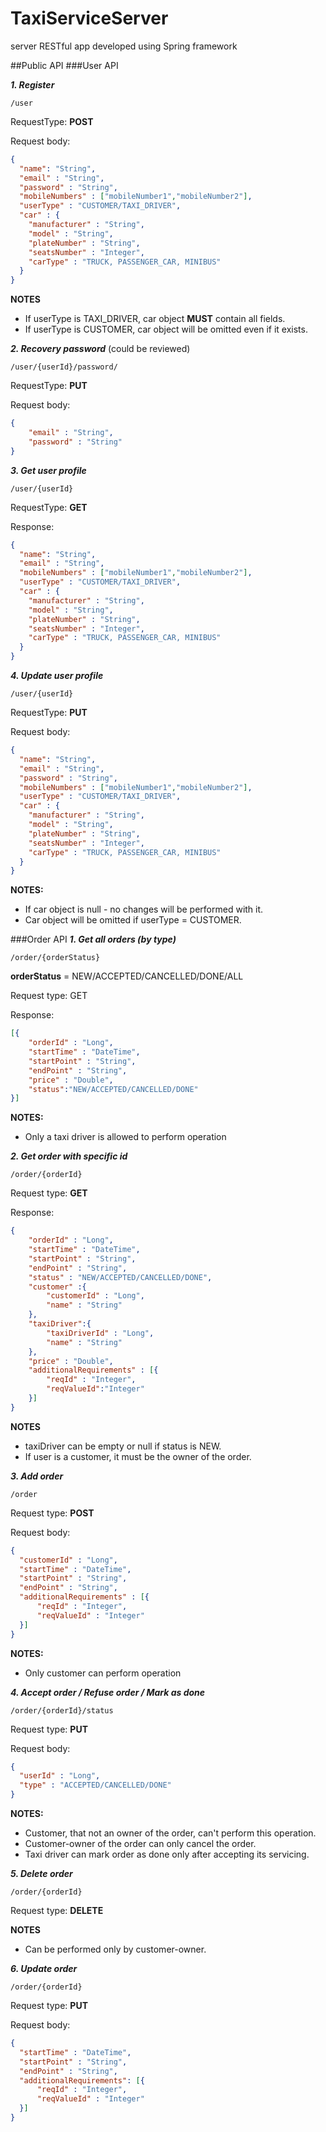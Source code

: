 # TaxiServiceServer
server RESTful app developed using Spring framework

##Public API
###User API

**_1. Register_**
```
/user
```
RequestType: **POST**

Request body:
```json
{
  "name": "String",
  "email" : "String",
  "password" : "String",
  "mobileNumbers" : ["mobileNumber1","mobileNumber2"],
  "userType" : "CUSTOMER/TAXI_DRIVER",
  "car" : {
    "manufacturer" : "String",
    "model" : "String",
    "plateNumber" : "String",
    "seatsNumber" : "Integer",
    "carType" : "TRUCK, PASSENGER_CAR, MINIBUS"
  }
}
```
**NOTES**
* If userType is TAXI_DRIVER, car object **MUST** contain all fields.
* If userType is CUSTOMER, car object will be omitted even if it exists.

**_2. Recovery password_** (could be reviewed)
```
/user/{userId}/password/
```
RequestType: **PUT**

Request body:
```json
{
    "email" : "String",
    "password" : "String"
}
```

**_3. Get user profile_**
```
/user/{userId}
```
RequestType: **GET**

Response:
```json
{
  "name": "String",
  "email" : "String",
  "mobileNumbers" : ["mobileNumber1","mobileNumber2"],
  "userType" : "CUSTOMER/TAXI_DRIVER",
  "car" : {
    "manufacturer" : "String",
    "model" : "String",
    "plateNumber" : "String",
    "seatsNumber" : "Integer",
    "carType" : "TRUCK, PASSENGER_CAR, MINIBUS"
  }
}
```

**_4. Update user profile_**
```
/user/{userId}
```

RequestType: **PUT**

Request body:
```json
{
  "name": "String",
  "email" : "String",
  "password" : "String",
  "mobileNumbers" : ["mobileNumber1","mobileNumber2"],
  "userType" : "CUSTOMER/TAXI_DRIVER",
  "car" : {
    "manufacturer" : "String",
    "model" : "String",
    "plateNumber" : "String",
    "seatsNumber" : "Integer",
    "carType" : "TRUCK, PASSENGER_CAR, MINIBUS"
  }
}
```

**NOTES:**
* If car object is null - no changes will be performed with it.
* Car object will be omitted if userType = CUSTOMER. 

###Order API
**_1. Get all orders (by type)_**
```
/order/{orderStatus}
```
**orderStatus** = NEW/ACCEPTED/CANCELLED/DONE/ALL

Request type: GET

Response:

```json
[{
    "orderId" : "Long",
    "startTime" : "DateTime",
    "startPoint" : "String",
    "endPoint" : "String",
    "price" : "Double",
    "status":"NEW/ACCEPTED/CANCELLED/DONE"
}]
```
**NOTES:**
* Only a taxi driver is allowed to perform operation

**_2. Get order with specific id_**
```
/order/{orderId}
```
Request type: **GET**

Response:

```json
{
    "orderId" : "Long",
    "startTime" : "DateTime",
    "startPoint" : "String",
    "endPoint" : "String",
    "status" : "NEW/ACCEPTED/CANCELLED/DONE",
    "customer" :{
        "customerId" : "Long",
        "name" : "String"
    },
    "taxiDriver":{
        "taxiDriverId" : "Long",
        "name" : "String"
    },
    "price" : "Double",
    "additionalRequirements" : [{  
        "reqId" : "Integer",
        "reqValueId":"Integer"
    }]
}
```
**NOTES**
* taxiDriver can be empty or null if status is NEW.
* If user is a customer, it must be the owner of the order. 

**_3. Add order_**
```
/order
```
Request type: **POST**

Request body:

```json
{
  "customerId" : "Long",
  "startTime" : "DateTime",
  "startPoint" : "String",
  "endPoint" : "String",
  "additionalRequirements" : [{
      "reqId" : "Integer",
      "reqValueId" : "Integer"
  }]
}
```
**NOTES:**
* Only customer can perform operation

**_4. Accept order / Refuse order / Mark as done_**
```
/order/{orderId}/status
```
Request type: **PUT**

Request body:

```json
{
  "userId" : "Long",
  "type" : "ACCEPTED/CANCELLED/DONE"
}
```
**NOTES:**
* Customer, that not an owner of the order, can't perform this operation.
* Customer-owner of the order can only cancel the order.
* Taxi driver can mark order as done only after accepting its servicing.

**_5. Delete order_**
```
/order/{orderId}
```
Request type: **DELETE**

**NOTES**
* Can be performed only by customer-owner.

**_6. Update order_**
```
/order/{orderId}
```
Request type: **PUT**

Request body:

```json
{
  "startTime" : "DateTime",
  "startPoint" : "String",
  "endPoint" : "String",
  "additionalRequirements": [{
      "reqId" : "Integer",
      "reqValueId" : "Integer"
  }]
}